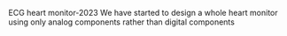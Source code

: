 ECG heart monitor-2023
We have started to design a whole heart monitor
using only analog components rather than digital components
